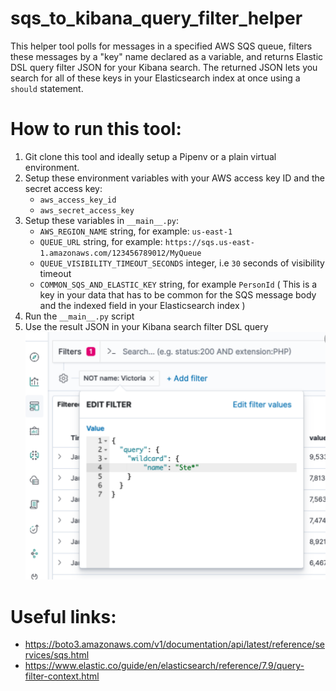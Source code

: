 # sqs_to_kibana_query_filter_helper
This helper tool polls for messages in a specified AWS SQS queue, filters these messages by a "key" name declared as a variable, and returns Elastic DSL query filter JSON for your Kibana search. The returned JSON lets you search for all of these keys in your Elasticsearch index at once using a `should` statement.

# How to run this tool:
1) Git clone this tool and ideally setup a Pipenv or a plain virtual environment.
2) Setup these environment variables with your AWS access key ID and the secret access key:
    - `aws_access_key_id`
    - `aws_secret_access_key`
3) Setup these variables in `__main__.py`:
    - `AWS_REGION_NAME` string, for example: `us-east-1`
    - `QUEUE_URL` string, for example: `https://sqs.us-east-1.amazonaws.com/123456789012/MyQueue`
    - `QUEUE_VISIBILITY_TIMEOUT_SECONDS` integer, i.e `30` seconds of visibility timeout
    - `COMMON_SQS_AND_ELASTIC_KEY` string, for example `PersonId` ( This is a key in your data that has to be common for the SQS message body and the indexed field in your Elasticsearch index )
4) Run the `__main__.py` script
5) Use the result JSON in your Kibana search filter DSL query ![](/docs/img/DSL_query_filter.PNG)

# Useful links:
- https://boto3.amazonaws.com/v1/documentation/api/latest/reference/services/sqs.html
- https://www.elastic.co/guide/en/elasticsearch/reference/7.9/query-filter-context.html
